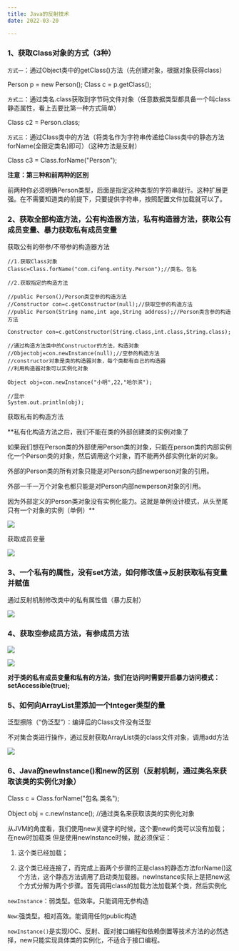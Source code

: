 ```yaml
---
title: Java的反射技术
date: 2022-03-20

---
```


### 1、获取Class对象的方式（3种）

`方式一`：通过Object类中的getClass()方法（先创建对象，根据对象获得class）

Person p = new Person();
Class c = p.getClass();

`方式二`：通过类名.class获取到字节码文件对象（任意数据类型都具备一个叫class静态属性，看上去要比第一种方式简单）

Class c2 = Person.class;

`方式三`：通过Class类中的方法（将类名作为字符串传递给Class类中的静态方法forName(全限定类名)即可）（这种方法是反射）

Class c3 = Class.forName("Person");

**注意：第三种和前两种的区别**

前两种你必须明确Person类型，后面是指定这种类型的字符串就行。这种扩展更强。在不需要知道类的前提下，只要提供字符串，按照配置文件加载就可以了。

### 2、获取全部构造方法，公有构造器方法，私有构造器方法，获取公有成员变量、暴力获取私有成员变量

获取公有的带参/不带参的构造器方法

```
//1.获取Class对象
Classc=Class.forName("com.cifeng.entity.Person");//类名、包名

//2.获取指定的构造方法

//public Person()/Person类空参的构造方法
//Constructor con=c.getConstructor(null);//获取空参的构造方法
//public Person(String name,int age,String address);//Person类含参的构造方法

Constructor con=c.getConstructor(String.class,int.class,String.class);

//通过构造方法类中的Constructor的方法，构造对象
//Objectobj=con.newInstance(null);//空参的构造方法
//constructor对象是类的构造器对象，每个类都有自己的构造器
//利用构造器对象可以实例化对象

Object obj=con.newInstance("小明",22,"哈尔滨");

//显示
System.out.println(obj);
```

获取私有的构造方法

**私有化构造方法之后，我们不能在类的外部创建类的实例对象了

如果我们想在Person类的外部使用Person类的对象，只能在person类的内部实例化一个Person类的对象，然后调用这个对象，而不能再外部实例化新的对象。

外部的Person类的所有对象只能是对Person内部newperson对象的引用。

外部一千一万个对象也都只能是对Person内部newperson对象的引用。

因为外部定义的Person类对象没有实例化能力。这就是单例设计模式，从头至尾只有一个对象的实例（单例）**

![](https://img-blog.csdnimg.cn/img_convert/5fb4ea088750fd4c394c307867aa5ee0.png)

获取成员变量

![](https://img-blog.csdnimg.cn/img_convert/f576eb55cad2178f9dfaf3c320071861.png)


### 3、一个私有的属性，没有set方法，如何修改值->反射获取私有变量并赋值

通过反射机制修改类中的私有属性值（暴力反射）

![](https://img-blog.csdnimg.cn/img_convert/5f8936b205eba8725864132e3981a9a4.png)

### 4、获取空参成员方法，有参成员方法

![](https://img-blog.csdnimg.cn/img_convert/5a799c83f107915ebc8f3480a22e00ed.png)

![](https://img-blog.csdnimg.cn/img_convert/4d732fc15e530ecac91666ec95b54817.png)

**对于类的私有成员变量和私有的方法，我们在访问时需要开启暴力访问模式：
setAccessible(true);**

### 5、如何向ArrayList<String>里添加一个Integer类型的量

泛型擦除（“伪泛型”）：编译后的Class文件没有泛型

不对集合类进行操作，通过反射获取ArrayList类的class文件对象，调用add方法

![](https://img-blog.csdnimg.cn/img_convert/b79db8db6f4ced0b81eb12d02ad00a0a.png)

### 6、Java的newInstance()和new的区别（反射机制，通过类名来获取该类的实例化对象）

Class c = Class.forName("包名.类名");

Object obj = c.newInstance();   //通过类名来获取该类的实例化对象

从JVM的角度看，我们使用new关键字的时候，这个要new的类可以没有加载；在new时加载类
但是使用newInstance时候，就必须保证：

1. 这个类已经加载；

2. 这个类已经连接了，而完成上面两个步骤的正是class的静态方法forName()这个方法，这个静态方法调用了启动类加载器。newInstance实际上是把new这个方式分解为两个步骤。首先调用class的加载方法加载某个类，然后实例化

`newInstance`：弱类型。低效率。只能调用无参构造

`New`:强类型。相对高效。能调用任何public构造

`newInstance()`是实现IOC、反射、面对接口编程和依赖倒置等技术方法的必然选择，new只能实现具体类的实例化，不适合于接口编程。



